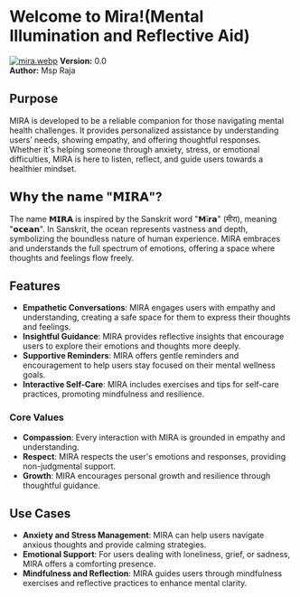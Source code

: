 # Welcome to Mira!(Mental Illumination and Reflective Aid)

[![mira.webp](https://i.postimg.cc/j5XXxmP3/mira.webp)](https://postimg.cc/ygD9nff0)
**Version:** 0.0  
**Author:** Msp Raja

## Purpose

MIRA is developed to be a reliable companion for those navigating mental health challenges. It provides personalized assistance by understanding users’ needs, showing empathy, and offering thoughtful responses. Whether it's helping someone through anxiety, stress, or emotional difficulties, MIRA is here to listen, reflect, and guide users towards a healthier mindset.

## 𝗪𝗵𝘆 𝘁𝗵𝗲 𝗻𝗮𝗺𝗲 "𝗠𝗜𝗥𝗔"?

The name 𝗠𝗜𝗥𝗔 is inspired by the Sanskrit word "𝗠ī𝗿𝗮" (मीरा), meaning "𝗼𝗰𝗲𝗮𝗻". In Sanskrit, the ocean represents vastness and depth, symbolizing the boundless nature of human experience. MIRA embraces and understands the full spectrum of emotions, offering a space where thoughts and feelings flow freely.

## Features

- **Empathetic Conversations**: MIRA engages users with empathy and understanding, creating a safe space for them to express their thoughts and feelings.
- **Insightful Guidance**: MIRA provides reflective insights that encourage users to explore their emotions and thoughts more deeply.
- **Supportive Reminders**: MIRA offers gentle reminders and encouragement to help users stay focused on their mental wellness goals.
- **Interactive Self-Care**: MIRA includes exercises and tips for self-care practices, promoting mindfulness and resilience.


### Core Values

- **Compassion**: Every interaction with MIRA is grounded in empathy and understanding.
- **Respect**: MIRA respects the user's emotions and responses, providing non-judgmental support.
- **Growth**: MIRA encourages personal growth and resilience through thoughtful guidance.

## Use Cases

- **Anxiety and Stress Management**: MIRA can help users navigate anxious thoughts and provide calming strategies.
- **Emotional Support**: For users dealing with loneliness, grief, or sadness, MIRA offers a comforting presence.
- **Mindfulness and Reflection**: MIRA guides users through mindfulness exercises and reflective practices to enhance mental clarity.

